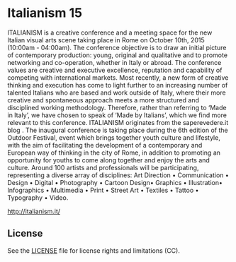 # Italianism 15

ITALIANISM is a creative conference and a meeting space for the new Italian visual arts scene taking place in Rome on October 10th, 2015 (10:00am - 04:00am).
The conference objective is to draw an initial picture of contemporary production: young, original and qualitative and to promote networking and co-operation, whether in Italy or abroad.
The conference values are creative and executive excellence, reputation and capability of competing with international markets. Most recently, a new form of creative thinking and execution has come to light further to an increasing number of talented Italians who are based and work outside of Italy, where their more creative and spontaneous approach meets a more structured and disciplined working methodology. Therefore, rather than referring to ‘Made in Italy’, we have chosen to speak of ‘Made by Italians’, which we find more relevant to this conference.
ITALIANISM originates from the saperevedere.it blog . The inaugural conference is taking place during the 6th edition of the Outdoor Festival, event which brings together youth culture and lifestyle, with the aim of facilitating the development of a contemporary and European way of thinking in the city of Rome, in addition to promoting an opportunity for youths to come along together and enjoy the arts and culture.
Around 100 artists and professionals will be participating, representing a diverse array of disciplines:
Art Direction • Communication • Design • Digital • Photography • Cartoon Design• Graphics • Illustration• Infographics • Multimedia • Print • Street Art • Textiles • Tattoo • Typography • Video.

http://italianism.it/

## License

See the [LICENSE](license.md) file for license rights and limitations (CC).